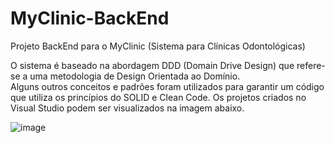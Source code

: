 # MyClinic-BackEnd

Projeto BackEnd para o MyClinic (Sistema para Clínicas Odontológicas)

O sistema é baseado na abordagem DDD (Domain Drive Design) que refere-se a uma metodologia de Design Orientada ao Domínio.  
Alguns outros conceitos e padrões foram utilizados para garantir um código que utiliza os princípios do SOLID e Clean Code.
Os projetos criados no Visual Studio podem ser visualizados na imagem abaixo.  

![image](https://user-images.githubusercontent.com/30643035/65826514-79329880-e254-11e9-9aca-0830aaee883e.png)
